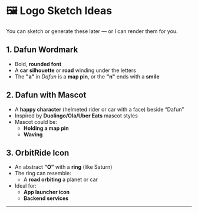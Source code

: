# 🖼️ Logo Sketch Ideas

You can sketch or generate these later — or I can render them for you.

## 1. **Dafun Wordmark**
- Bold, **rounded font**
- A **car silhouette** or **road** winding under the letters
- The **"a"** in *Dafun* is a **map pin**, or the **"n"** ends with a **smile**

## 2. **Dafun with Mascot**
- A **happy character** (helmeted rider or car with a face) beside “Dafun”
- Inspired by **Duolingo/Ola/Uber Eats** mascot styles
- Mascot could be:
  - **Holding a map pin**
  - **Waving**

## 3. **OrbitRide Icon**
- An abstract **“O”** with a **ring** (like Saturn)
- The ring can resemble:
  - A **road orbiting** a planet or car
- Ideal for:
  - **App launcher icon**
  - **Backend services**

---

